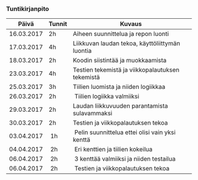 ### Tuntikirjanpito
Päivä | Tunnit | Kuvaus
--------------- | ----- | ------
16.03.2017 | 2h | Aiheen suunnittelua ja repon luonti
17.03.2017 | 4h | Liikkuvan laudan tekoa, käyttöliittymän luontia
18.03.2017 | 2h | Koodin siistintää ja muokkaamista
23.03.2017 | 4h | Testien tekemistä ja viikkopalautuksen tekemistä
25.03.2017 | 3h | Tiilien luomista ja niiden logiikkaa
26.03.2017 | 2h | Tiilien logiikka valmiiksi
29.03.2017 | 2h | Laudan liikkuvuuden parantamista sulavammaksi
30.03.2017 | 2h | Testien ja viikkopalautuksen tekoa
03.04.2017 | 1h | Pelin suunnittelua ettei olisi vain yksi kenttä
04.04.2017 | 2h | Eri kenttien ja tiilien kokeilua
06.04.2017 | 2h | 3 kenttää valmiiksi ja niiden testailua
06.04.2017 | 2h | Testien ja viikkopalautuksen tekoa

